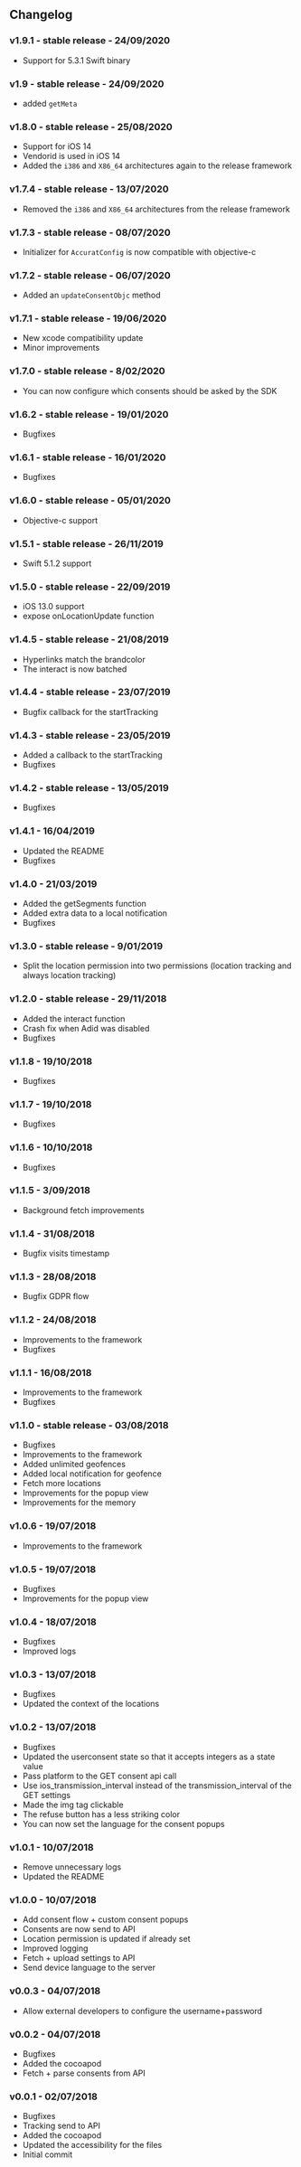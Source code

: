## Changelog
### v1.9.1 - stable release - 24/09/2020

- Support for 5.3.1 Swift binary

### v1.9 - stable release - 24/09/2020

- added `getMeta`

### v1.8.0 - stable release - 25/08/2020

- Support for iOS 14
- Vendorid is used in iOS 14
- Added the `i386` and `X86_64` architectures again to the release framework

### v1.7.4 - stable release - 13/07/2020

- Removed the `i386` and `X86_64` architectures from the release framework

### v1.7.3 - stable release - 08/07/2020

- Initializer for `AccuratConfig` is now compatible with objective-c

### v1.7.2 - stable release - 06/07/2020

- Added an `updateConsentObjc` method

### v1.7.1 - stable release - 19/06/2020

- New xcode compatibility update
- Minor improvements

### v1.7.0 - stable release - 8/02/2020

- You can now configure which consents should be asked by the SDK

### v1.6.2 - stable release - 19/01/2020

- Bugfixes

### v1.6.1 - stable release - 16/01/2020

- Bugfixes

### v1.6.0 - stable release - 05/01/2020

- Objective-c support

### v1.5.1 - stable release - 26/11/2019

- Swift 5.1.2 support

### v1.5.0 - stable release - 22/09/2019

- iOS 13.0 support
- expose onLocationUpdate function

### v1.4.5 - stable release - 21/08/2019

- Hyperlinks match the brandcolor
- The interact is now batched

### v1.4.4 - stable release - 23/07/2019

- Bugfix callback for the startTracking

### v1.4.3 - stable release - 23/05/2019

- Added a callback to the startTracking
- Bugfixes

### v1.4.2 - stable release - 13/05/2019

- Bugfixes

### v1.4.1 - 16/04/2019

- Updated the README
- Bugfixes

### v1.4.0 - 21/03/2019

- Added the getSegments function
- Added extra data to a local notification
- Bugfixes

### v1.3.0 - stable release - 9/01/2019

- Split the location permission into two permissions (location tracking and always location tracking)

### v1.2.0 - stable release - 29/11/2018

- Added the interact function
- Crash fix when Adid was disabled
- Bugfixes

### v1.1.8 - 19/10/2018

- Bugfixes

### v1.1.7 - 19/10/2018

- Bugfixes

### v1.1.6 - 10/10/2018

- Bugfixes

### v1.1.5 - 3/09/2018

- Background fetch improvements

### v1.1.4 - 31/08/2018

- Bugfix visits timestamp

### v1.1.3 - 28/08/2018

- Bugfix GDPR flow

### v1.1.2 - 24/08/2018

- Improvements to the framework
- Bugfixes

### v1.1.1 - 16/08/2018

- Improvements to the framework
- Bugfixes

### v1.1.0 - stable release - 03/08/2018

- Bugfixes
- Improvements to the framework
- Added unlimited geofences
- Added local notification for geofence
- Fetch more locations
- Improvements for the popup view
- Improvements for the memory

### v1.0.6 - 19/07/2018

- Improvements to the framework

### v1.0.5 - 19/07/2018

- Bugfixes
- Improvements for the popup view

### v1.0.4 - 18/07/2018

- Bugfixes
- Improved logs

### v1.0.3 - 13/07/2018

- Bugfixes
- Updated the context of the locations

### v1.0.2 - 13/07/2018

- Bugfixes
- Updated the userconsent state so that it accepts integers as a state value
- Pass platform to the GET consent api call
- Use ios_transmission_interval instead of the transmission_interval of the GET settings
- Made the img tag clickable
- The refuse button has a less striking color
- You can now set the language for the consent popups

### v1.0.1 - 10/07/2018

- Remove unnecessary logs
- Updated the README

### v1.0.0 - 10/07/2018

- Add consent flow + custom consent popups
- Consents are now send to API
- Location permission is updated if already set
- Improved logging
- Fetch + upload settings to API
- Send device language to the server

### v0.0.3 - 04/07/2018

- Allow external developers to configure the username+password

### v0.0.2 - 04/07/2018

- Bugfixes
- Added the cocoapod
- Fetch + parse consents from API

### v0.0.1 - 02/07/2018

- Bugfixes
- Tracking send to API
- Added the cocoapod
- Updated the accessibility for the files
- Initial commit
